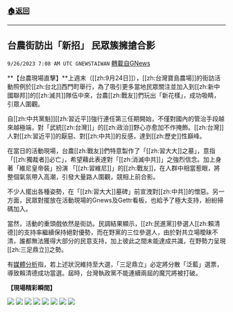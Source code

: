 ###  [:house:返回](README.md)
---


## 台農街訪出「新招」 民眾簇擁搶合影
`9/26/2023 7:08 AM UTC GNEWSTAIWAN` [轉載自GNews](https://gnews.org/articles/1741597)



**【台農現場直擊】**上週末（[[zh:9月24日]]），[[zh:台灣寶島農場]]的街訪活動照例於[[zh:台北]]西門町舉行，為了吸引更多當地民眾關注並加入到[[zh:新中國聯邦]]的[[zh:滅共]]隊伍中來，台農[[zh:戰友]]們玩出「新花樣」，成功吸睛，引眾人圍觀。  

自[[zh:中共黨魁]][[zh:習近平]]強行連任第三任期開始，不僅對國內的管治手段越來越極端，對「武統[[zh:台灣]]」的[[zh:政治]]野心亦愈加不作掩飾。[[zh:台灣]]人對[[zh:習近平]]的厭惡、對[[zh:中共]]的反感，達到[[zh:歷史]]性巔峰。

  

在當日的活動現場，台農[[zh:戰友]]們特意製作了「[[zh:習大大]]之墓」，意指「[[zh:獨裁者]]必亡」，希望藉此表達對「[[zh:消滅中共]]」之強烈信念。加上身著「維尼皇帝裝」扮演 「[[zh:習維尼]]」的[[zh:戰友]]，在人群中相當惹眼，將整個氣氛帶入高潮，引發大量路人圍觀，競相上前合影。

  

不少人擺出各種姿勢，在「[[zh:習大大]]墓碑」前宣洩對[[zh:中共]]的憎惡。另一方面，民眾對擺放在活動現場的Gnews及Gettr看板，也給予了極大支持，紛紛掃碼加入。

  

當然，活動的重頭戲依然是街訪。民調結果顯示，[[zh:民進黨]]參選人[[zh:賴清德]]的支持率繼續保持絕對優勢，而在野黨的三位參選人，由於對共立場曖昧不清，誰都無法獲得大部分的民意支持，加上彼此之間未能達成共識，在野勢力呈現[[zh:三足鼎立]]之勢。

  

有[媒體分析](https://www.rfi.fr/tw/%E5%B0%88%E6%AC%84%E6%AA%A2%E7%B4%A2/%E8%81%9A%E7%84%A6%E5%8F%B0%E6%B5%B7/20230925-%E5%8F%B0%E7%81%A3%E5%A4%A7%E9%81%B8-%E8%B3%B4%E6%B8%85%E5%BE%B7%E6%B0%91%E8%AA%BF%E5%A4%A7%E5%B9%85%E9%A0%98%E5%85%88-%E5%9C%A8%E9%87%8E%E9%99%A3%E7%87%9F%E5%96%8A%E6%95%B4%E5%90%88%E5%89%8D%E6%99%AF%E4%B8%8D%E6%98%8E)指，若上述狀況維持至大選，「三足鼎立」必定將分散「泛藍」選票，導致賴清德成功當選。屆時，台灣執政黨不能連續兩屆的魔咒將被打破。

**【現場精彩瞬間】**









![](ipfs://QmVze4xsARk3Qz3MUQNcJgtzq79nnMBA9gFUH7FrvAmbjt?.png)
![](ipfs://QmfHNZ1N5J6DxMC23Y4YbPh3LQMS2sjqaMVF4os1Bt1Ujs?.png)
![](ipfs://QmYibZvaPti55vBEMiNrtYgeRc2SS6jSFu66ABqE81ZKrw?.png)
![](ipfs://QmXJLJPA87GNtkNARA2XvCjqMruLgh6MiBQVdynzUJi9Dz?.png)
![](ipfs://QmeUNLSwGcB3Fb6uUjf67scNjghUBinbraJvD3zdXZpRDh?.png)
![](ipfs://QmapMurfFLvmF25wGEFerh7AhAcArzFGF5wgGmgxMa9L2j?.png)
![](ipfs://QmNMhc47mWb7zEbCb4bRFjfqqeHvSxJPEGkTZbkAB1bzp2?.png)
![](ipfs://QmNeAvN7vMgi15UQCsuGFXkomyEszCcN7rb5ddEorqoqjV?.png)


